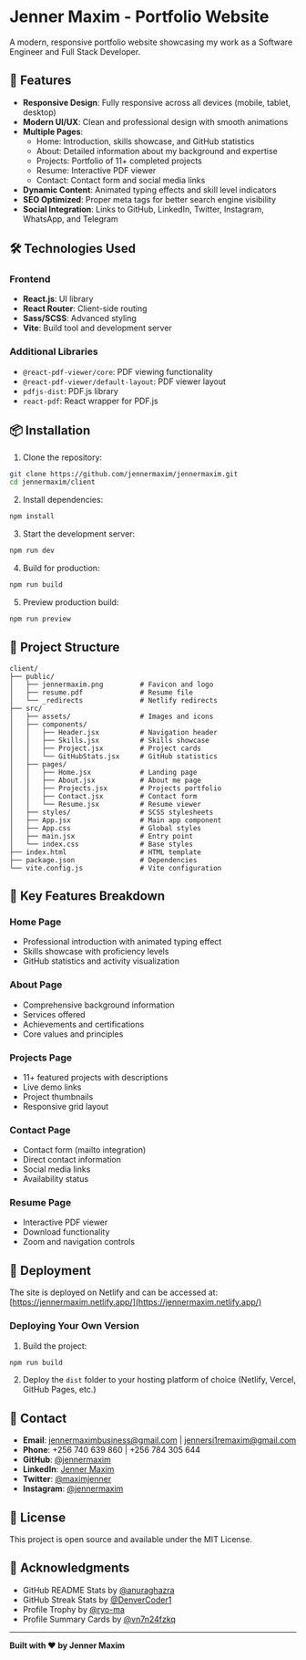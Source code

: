 # Jenner Maxim - Portfolio Website

A modern, responsive portfolio website showcasing my work as a Software Engineer and Full Stack Developer.

## 🌟 Features

- **Responsive Design**: Fully responsive across all devices (mobile, tablet, desktop)
- **Modern UI/UX**: Clean and professional design with smooth animations
- **Multiple Pages**:
  - Home: Introduction, skills showcase, and GitHub statistics
  - About: Detailed information about my background and expertise
  - Projects: Portfolio of 11+ completed projects
  - Resume: Interactive PDF viewer
  - Contact: Contact form and social media links
- **Dynamic Content**: Animated typing effects and skill level indicators
- **SEO Optimized**: Proper meta tags for better search engine visibility
- **Social Integration**: Links to GitHub, LinkedIn, Twitter, Instagram, WhatsApp, and Telegram

## 🛠️ Technologies Used

### Frontend

- **React.js**: UI library
- **React Router**: Client-side routing
- **Sass/SCSS**: Advanced styling
- **Vite**: Build tool and development server

### Additional Libraries

- `@react-pdf-viewer/core`: PDF viewing functionality
- `@react-pdf-viewer/default-layout`: PDF viewer layout
- `pdfjs-dist`: PDF.js library
- `react-pdf`: React wrapper for PDF.js

## 📦 Installation

1. Clone the repository:

```bash
git clone https://github.com/jennermaxim/jennermaxim.git
cd jennermaxim/client
```

2. Install dependencies:

```bash
npm install
```

3. Start the development server:

```bash
npm run dev
```

4. Build for production:

```bash
npm run build
```

5. Preview production build:

```bash
npm run preview
```

## 📁 Project Structure

```
client/
├── public/
│   ├── jennermaxim.png         # Favicon and logo
│   ├── resume.pdf              # Resume file
│   └── _redirects              # Netlify redirects
├── src/
│   ├── assets/                 # Images and icons
│   ├── components/
│   │   ├── Header.jsx          # Navigation header
│   │   ├── Skills.jsx          # Skills showcase
│   │   ├── Project.jsx         # Project cards
│   │   └── GitHubStats.jsx     # GitHub statistics
│   ├── pages/
│   │   ├── Home.jsx            # Landing page
│   │   ├── About.jsx           # About me page
│   │   ├── Projects.jsx        # Projects portfolio
│   │   ├── Contact.jsx         # Contact form
│   │   └── Resume.jsx          # Resume viewer
│   ├── styles/                 # SCSS stylesheets
│   ├── App.jsx                 # Main app component
│   ├── App.css                 # Global styles
│   ├── main.jsx                # Entry point
│   └── index.css               # Base styles
├── index.html                  # HTML template
├── package.json                # Dependencies
└── vite.config.js              # Vite configuration
```

## 🎨 Key Features Breakdown

### Home Page

- Professional introduction with animated typing effect
- Skills showcase with proficiency levels
- GitHub statistics and activity visualization

### About Page

- Comprehensive background information
- Services offered
- Achievements and certifications
- Core values and principles

### Projects Page

- 11+ featured projects with descriptions
- Live demo links
- Project thumbnails
- Responsive grid layout

### Contact Page

- Contact form (mailto integration)
- Direct contact information
- Social media links
- Availability status

### Resume Page

- Interactive PDF viewer
- Download functionality
- Zoom and navigation controls

## 🚀 Deployment

The site is deployed on Netlify and can be accessed at:
[https://jennermaxim.netlify.app/](https://jennermaxim.netlify.app/)

### Deploying Your Own Version

1. Build the project:

```bash
npm run build
```

2. Deploy the `dist` folder to your hosting platform of choice (Netlify, Vercel, GitHub Pages, etc.)

## 📧 Contact

- **Email**: jennermaximbusiness@gmail.com | jennersi1remaxim@gmail.com
- **Phone**: +256 740 639 860 | +256 784 305 644
- **GitHub**: [@jennermaxim](https://github.com/jennermaxim)
- **LinkedIn**: [Jenner Maxim](https://www.linkedin.com/in/jenner-maxim-b11051251)
- **Twitter**: [@maximjenner](https://x.com/maximjenner)
- **Instagram**: [@jennermaxim](https://www.instagram.com/jennermaxim)

## 📄 License

This project is open source and available under the MIT License.

## 🙏 Acknowledgments

- GitHub README Stats by [@anuraghazra](https://github.com/anuraghazra)
- GitHub Streak Stats by [@DenverCoder1](https://github.com/DenverCoder1)
- Profile Trophy by [@ryo-ma](https://github.com/ryo-ma)
- Profile Summary Cards by [@vn7n24fzkq](https://github.com/vn7n24fzkq)

---

**Built with ❤️ by Jenner Maxim**

